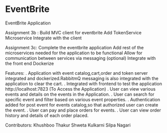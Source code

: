 # EventBrite
 EventBrite Application
 
 Assignment 3b :
Build MVC client for eventbrite 
Add TokenService Microservice
Integrate with the client

Assignment 3c:
Complete the eventbrite application
Add rest of the microservices needed for the application to be functional
Allow for communication between services via messaging (optional)
Integrate with the front end
Dockerize

Features:
. Application with event catalog,cart,order and token server integrated and dockerized.RabbitmQ messaging is also integrated with the application to clear the cart.
. Integrated with frontend to test the application http://localhost:7823 (To Access the Application)
. User can view various events and details on the events  in the Application.
. User can search for specific event and filter based on various event properties.
. Authentication added for post event for events catalog,so that authorized user can create the event.
. User can pay and place orders for events.
. User can view order history and details of each order placed.
   
   
   
Contributors:
   Khushboo Thakur
   Shweta Kulkarni
   Silpa Nagari
